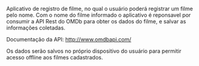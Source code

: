 Aplicativo de registro de filme, no qual o usuário poderá registrar um filme pelo nome.
Com o nome do filme informado o aplicativo é reponsavel por consumir a API Rest do OMDb para obter os dados do filme, e salvar as informações coletadas.

Documentação da API: http://www.omdbapi.com/

Os dados serão salvos no próprio dispositivo do usuário para permitir acesso offline aos filmes cadastrados.

